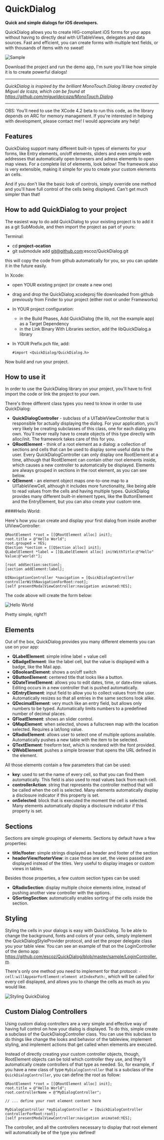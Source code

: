 # QuickDialog

**Quick and simple dialogs for iOS developers.**

QuickDialog allows you to create HIG-compliant iOS forms for your apps  without having to directly deal with UITableViews, delegates and data sources. Fast and efficient, you can create forms with multiple text fields, or with thousands of items with no sweat!

![Sample](https://github.com/escoz/QuickDialog/raw/master/other/quickdialog2.png "Sample")


Download the project and run the demo app, I'm sure you'll like how simple it is to create powerful dialogs!

----------

*QuickDialog is inspired by the brilliant MonoTouch.Dialog library created by Miguel de Icaza, which can be found at https://github.com/migueldeicaza/MonoTouch.Dialog.*

----------

OBS: You'll need to use the XCode 4.2 beta to run this code, as the library depends on ARC for memory management. If you're interested in helping with development, please contact me! I would appreciate any help!

## Features

QuickDialog support many different built-in types of elements for your forms, like Entry elements, on/off elements, sliders and even simple web addresses that automatically open browsers and adress elements to open map views. For a complete list of elements, look below! The framework also is very extensible, making it simple for you to create your custom elements an cells.  

And if you don't like the basic look of controls, simply override one method and you'll have full control of the cells being displayed. Can't get much simpler than that!

## How to add QuickDialog to your project

The easiest way to do add QuickDialog to your existing project is to add it as a git SubModule, and then import the project as part of yours:

Terminal:

- cd __project-ocation__
- git submodule add git@github.com:escoz/QuickDialog.git
	
this will copy the code from github automatically for you, so you can update it in the future easily.

In Xcode:

- open YOUR existing project (or create a new one)
- drag and drop the QuickDialog.xcodeproj file downloaded from github previously from Finder to your project (either root or under Frameworks)
	
- In YOUR project configuration:
	- in the Build Phases, Add QuickDialog (the lib, not the example app) as a Target Dependency
	- in the Link Binary With Libraries section, add the libQuickDialog.a library

- In YOUR Prefix.pch file, add:

    ```#import <QuickDialog/QuickDialog.h>```

Now build and run your project.

## How to use it

In order to use the QuickDialog library on your project, you'll have to first import the code or link the project to your own. 

There's three different class types you need to know in order to use QuickDialog:

- **QuickDialogController** - subclass of a UITableViewController that is responsible for actually displaying the dialog. For your application, you'll very likely be creating subclasses of this class, one for each dialog you own. You'll never really have to create objects of this type directly with alloc/init. The framework takes care of this for you.
- **QRootElement** - think of a root element as a dialog: a collection of sections and cells that can be used to display some useful data to the user. Every QuickDialogController can only display one RootElement at a time, although that RootElement can contain other root elements inside, which causes a new controller to automatically be displayed. Elements are always grouped in sections in the root element, as you can see below.
- **QElement** - an element object maps one-to-one map to a UITableViewCell, although it includes more functionality, like being able to read values from the cells and having multiple types. QuickDialog provides many different built-in element types, like the ButtonElement and the EntryElement, but you can also create your custom one.  

####Hello World:

Here's how you can create and display your first dialog from inside another UIViewController:
	
    QRootElement *root = [[QRootElement alloc] init];
    root.title = @"Hello World";
	root.grouped = YES;
    QSection *section = [[QSection alloc] init];
    QLabelElement *label = [[QLabelElement alloc] initWithTitle:@"Hello" Value:@"world!"];
    
    [root addSection:section];
    [section addElement:label];
    
    UINavigationController *navigation = [QuickDialogController controllerWithNavigationForRoot:root];
    [self presentModalViewController:navigation animated:YES];

The code above will create the form below:

![Hello World](https://github.com/escoz/QuickDialog/raw/master/other/quickdialog1small.png "Hello World by QuickForm")

Pretty simple, right?!

## Elements

Out of the box, QuickDialog provides you many different elements you can use on your app:

* **QLabelElement**: simple inline label + value cell
* **QBadgeElement**: like the label cell, but the value is displayed with a badge, like the Mail app.
* **QBooleanElement**: shows a on/off switch
* **QButtonElement**: centered title that looks like a button. 
* **QDateTimeElement**: allows you to edit dates, time, or date+time values. Editing occurs in a new controller that is pushed automatically.
* **QEntryElement**: input field to allow you to collect values from the user. Automatically resizes so that all entries in the same sections look alike.
* **QDecimalElement**: very much like an entry field, but allows only numbers to be typed. Automatically limits numbers to a predefined number of decimal places.
* **QFloatElement**: shows an slider control.
* **QMapElement**: when selected, shows a fullscreen map with the location selected. Requires a lat/long value.
* **QRadioElement**: allows user to select one of multiple options available. Automatically pushes a new table with the item to be selected.
* **QTextElement**: freeform text, which is rendered with the font provided.
* **QWebElement**: pushes a simple browser that opens the URL defined in the element.

All those elements contain a few parameters that can be used:

* **key**: used to set the name of every cell, so that you can find them automatically. This field is also used to read values back from each cell.
* **controllerAction**: string that represents the controller method that will be called when the cell is selected. Many elements automatically display a disclosure indicator if this property is set.
* **onSelected**: block that is executed the moment the cell is selected. Many elements automatically display a disclosure indicator if this property is set.

## Sections

Sections are simple groupings of elements. Sections by default have a few properties:

* **title/footer**: simple strings displayed as header and footer of the section
* **headerView/footerView**: in case these are set, the views passed are displayed instead of the titles. Very useful to display images or custom views in tables.

Besides those properties, a few custom section types can be used:

* **QRadioSection**: display multiple choice elements inline, instead of pushing another view controller with the options.
* **QSortingSection**: automatically enables sorting of the cells inside the section. 

## Styling

Styling the cells in your dialogs is easy with QuickDialog. To be able to change the background, fonts and colors of your cells, simply implement the QuickDialogStyleProvider protocol, and set the proper delegate class you your table view. You can see an example of that on the LoginController of the demo app: https://github.com/escoz/QuickDialog/blob/master/sample/LoginController.m.

There's only one method you need to implement for that protocol: ```-cell:willAppearForElement:element atIndexPath:```, which will be called for every cell displayed, and allows you to change the cells as much as you would like.

![Styling QuickDialog](https://github.com/escoz/QuickDialog/raw/master/other/quickdialog3.png "Styling cells with QuickDialog")

## Custom Dialog Controllers

Using custom dialog controllers are a very simple and effective way of having full control on how your dialog is displayed. To do this, simple create a subclass of the QuickDialogController class. You can use this subclass to do things like change the looks and behavior of the tableview, implement styling, and implement actions that get called when elements are executed. 

Instead of directly creating your custom controller objects, though, RootElement objects can be told which controller they use, and they'll automatically create controllers of that type as needed. So, for example, if you have a new class of type ```MyDialogController``` that is a subclass of the ```QuickDialogController```, you can define the root as follow:

	QRootElement *root = [[QRootElement alloc] init];
    root.title = @"Hello World";
	root.controllerName = @"MyDialogController";
	
    // ... define your root element content here
    
    MyDialogController *myDialogController = [QuickDialogController controllerForRoot:root];
    [self presentModalViewController:navigation animated:YES];

The controller, and all the controllers necessary to display that root element will automatically be of the type you defined!

